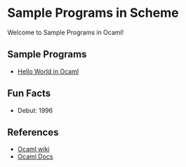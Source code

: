 # Sample Programs in Scheme

Welcome to Sample Programs in Ocaml!

## Sample Programs

- [Hello World in Ocaml](hello-world.ml)

## Fun Facts

- Debut: 1996

## References

- [Ocaml wiki](https://en.wikipedia.org/wiki/OCaml)
- [Ocaml Docs](https://ocaml.org/docs/)
